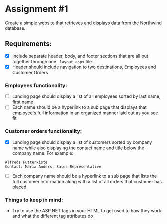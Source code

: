 # Assignment #1

Create a simple website that retrieves and displays data from the Northwind database.

## Requirements:
- [X] Include separate header, body, and footer sections that are all put together through one `_layout.aspx` file.
- [X] Header should include navigation to two destinations, Employees and Customer Orders

### Employees functionality:
- [ ] Landing page should display a list of all employees sorted by last name, first name
- [ ] Each name should be a hyperlink to a sub page that displays that employee's full information in an organized manner laid out as you see fit

### Customer orders functionality:
- [X] Landing page should display a list of customers sorted by company name while also displaying the contact name and title below the company name. For example:
```
Alfreds Futterkiste
Contact: Maria Anders, Sales Representative
```
- [ ] Each company name should be a hyperlink to a sub page that lists the full customer information along with a list of all orders that customer has placed.

### Things to keep in mind:
- Try to use the ASP.NET tags in your HTML to get used to how they work and what the different tag attributes do
